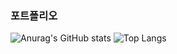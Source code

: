 ### 포트폴리오
![Anurag's GitHub stats](https://github-readme-stats.vercel.app/api?username=papepopopy&show_icons=true&theme=radical)
![Top Langs](https://github-readme-stats.vercel.app/api/top-langs/?username=papepopopy&layout=compact)
<!--
**papepopopy/papepopopy** is a ✨ _special_ ✨ repository because its `README.md` (this file) appears on your GitHub profile.

Here are some ideas to get you started:

- 🔭 I’m currently working on ...
- 🌱 I’m currently learning ...
- 👯 I’m looking to collaborate on ...
- 🤔 I’m looking for help with ...
- 💬 Ask me about ...
- 📫 How to reach me: ...
- 😄 Pronouns: ...
- ⚡ Fun fact: ...
-->

